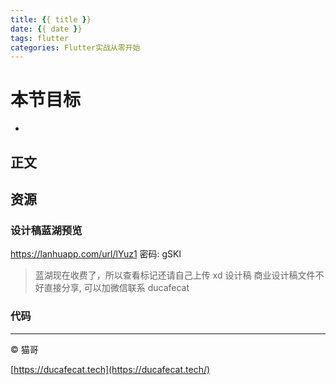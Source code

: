 ```yaml
---
title: {{ title }}
date: {{ date }}
tags: flutter
categories: Flutter实战从零开始
---
```

# 本节目标

- 

## 正文

### 

### 

### 

### 

### 

## 资源

### 设计稿蓝湖预览

https://lanhuapp.com/url/lYuz1
密码: gSKl

> 蓝湖现在收费了，所以查看标记还请自己上传 xd 设计稿
> 商业设计稿文件不好直接分享, 可以加微信联系 ducafecat

### 代码


---

© 猫哥

[https://ducafecat.tech](https://ducafecat.tech/)
